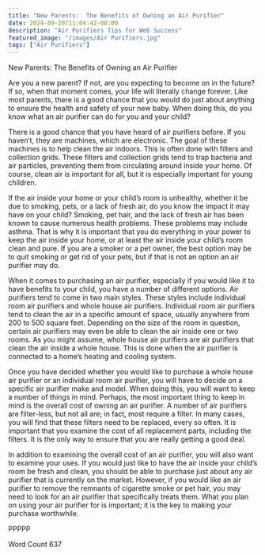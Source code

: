 ```yaml
---
title: "New Parents:  The Benefits of Owning an Air Purifier"
date: 2024-09-20T11:04:42-08:00
description: "Air Purifiers Tips for Web Success"
featured_image: "/images/Air Purifiers.jpg"
tags: ["Air Purifiers"]
---
```


New Parents:  The Benefits of Owning an Air Purifier

Are you a new parent?  If not, are you expecting to become on in the future?  If so, when that moment comes, your life will literally change forever.  Like most parents, there is a good chance that you would do just about anything to ensure the health and safety of your new baby.  When doing this, do you know what an air purifier can do for you and your child?

There is a good chance that you have heard of air purifiers before. If you haven’t, they are machines, which are electronic. The goal of these machines is to help clean the air indoors. This is often done with filters and collection grids.  These filters and collection grids tend to trap bacteria and air particles, preventing them from circulating around inside your home.  Of course, clean air is important for all, but it is especially important for young children.

If the air inside your home or your child’s room is unhealthy, whether it be due to smoking, pets, or a lack of fresh air, do you know the impact it may have on your child?  Smoking, pet hair, and the lack of fresh air has been known to cause numerous health problems. These problems may include asthma.  That is why it is important that you do everything in your power to keep the air inside your home, or at least the air inside your child’s room clean and pure.  If you are a smoker or a pet owner, the best option may be to quit smoking or get rid of your pets, but if that is not an option an air purifier may do.

When it comes to purchasing an air purifier, especially if you would like it to have benefits to your child, you have a number of different options. Air purifiers tend to come in two main styles. These styles include individual room air purifiers and whole house air purifiers.  Individual room air purifiers tend to clean the air in a specific amount of space, usually anywhere from 200 to 500 square feet. Depending on the size of the room in question, certain air purifiers may even be able to clean the air inside one or two rooms. As you might assume, whole house air purifiers are air purifiers that clean the air inside a whole house. This is done when the air purifier is connected to a home’s heating and cooling system.

Once you have decided whether you would like to purchase a whole house air purifier or an individual room air purifier, you will have to decide on a specific air purifier make and model. When doing this, you will want to keep a number of things in mind. Perhaps, the most important thing to keep in mind is the overall cost of owning an air purifier.  A number of air purifiers are filter-less, but not all are; in fact, most require a filter. In many cases, you will find that these filters need to be replaced, every so often. It is important that you examine the cost of all replacement parts, including the filters. It is the only way to ensure that you are really getting a good deal.

In addition to examining the overall cost of an air purifier, you will also want to examine your uses.  If you would just like to have the air inside your child’s room be fresh and clean, you should be able to purchase just about any air purifier that is currently on the market.  However, if you would like an air purifier to remove the remnants of cigarette smoke or pet hair, you may need to look for an air purifier that specifically treats them.  What you plan on using your air purifier for is important; it is the key to making your purchase worthwhile. 
 
PPPPP

Word Count 637

